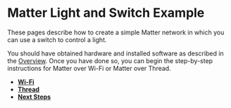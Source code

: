 # Matter Light and Switch Example

These pages describe how to create a simple Matter network in which you can use a switch to control a light.

You should have obtained hardware and installed software as described in the [Overview](/matter/<docspace-docleaf-version>/matter-overview). Once you have done so, you can begin the step-by-step instructions for Matter over Wi-Fi or Matter over Thread.

- [**Wi-Fi**](./01-wifi-light-switch-example.md)
- [**Thread**](./02-thread-light-switch-example.md)
- [**Next Steps**](./03-next-steps.md)
